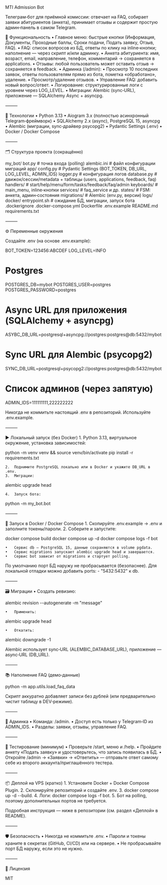 MTI Admission Bot

Телеграм‑бот для приёмной комиссии: отвечает на FAQ, собирает заявки абитуриентов (анкета), принимает отзывы и содержит простую админ‑панель в самом Telegram.

🚀 Функциональность
	•	Главное меню: быстрые кнопки (Информация, Документы, Проходные баллы, Сроки подачи, Подать заявку, Отзыв, FAQ).
	•	FAQ: список вопросов из БД, ответы по клику на inline‑кнопки; наполнение — через скрипт и/или админку.
	•	Анкета абитуриента: имя, возраст, email, направление, телефон, комментарий → сохраняется в applications.
	•	Отзывы: любой пользователь может оставить отзыв → сохраняется в feedback.
	•	Админка (/admin):
	•	Просмотр 10 последних заявок, ответы пользователям прямо из бота, пометка «обработано», удаление.
	•	Просмотр/удаление отзывов.
	•	Управление FAQ: добавить новый вопрос/ответ.
	•	Логирование: структурированные логи с уровнем через LOG_LEVEL.
	•	Миграции: Alembic (sync‑URL), приложение — SQLAlchemy Async + asyncpg.

⸻

🧱 Технологии
	•	Python 3.13
	•	Aiogram 3.x (полностью асинхронный Telegram‑фреймворк)
	•	SQLAlchemy 2.x (async), PostgreSQL 15, asyncpg
	•	Alembic (миграции, sync‑драйвер psycopg2)
	•	Pydantic Settings (.env)
	•	Docker / Docker Compose

⸻

🗂 Структура проекта (сокращённо)

my_bot/
  bot.py                 # точка входа (polling)
  alembic.ini            # файл конфигурации миграций
  app/
    config.py            # Pydantic Settings (BOT_TOKEN, DB_URL, LOG_LEVEL, ADMIN_IDS)
    logger.py            # конфигурация логов
    database.py          # движок/сессии/metadata + таблицы (users, applications, feedback, faq)
    handlers/            # start/help/menu/form/tasks/feedback/faq/admin
    keyboards/           # main_menu, inline‑кнопки
    services/            # faq_service и др.
    states/              # FSM: анкета, админ‑состояния
  migrations/            # Alembic (env.py, версии)
  logs/
  docker/
    entrypoint.sh        # ожидание БД, миграции, запуск бота
.dockerignore
.docker-compose.yml
Dockerfile
.env.example
README.md
requirements.txt


⸻

⚙️ Переменные окружения

Создайте .env (на основе .env.example):

BOT_TOKEN=123456:ABCDEF
LOG_LEVEL=INFO

# Postgres
POSTGRES_DB=mybot
POSTGRES_USER=postgres
POSTGRES_PASSWORD=postgres

# Async URL для приложения (SQLAlchemy + asyncpg)
ASYBC_DB_URL=postgresql+asyncpg://postgres:postgres@db:5432/mybot

# Sync URL для Alembic (psycopg2)
SYNC_DB_URL=postgresql+psycopg2://postgres:postgres@db:5432/mybot

# Список админов (через запятую)
ADMIN_IDS=111111111,222222222

Никогда не коммитьте настоящий .env в репозиторий. Используйте .env.example.

⸻

▶️ Локальный запуск (без Docker)
	1.	Python 3.13, виртуальное окружение, установка зависимостей:

python -m venv venv && source venv/bin/activate
pip install -r requirements.txt


	2.	Поднимите PostgreSQL локально или в Docker и укажите DB_URL в .env.
	3.	Миграции:

alembic upgrade head


	4.	Запуск бота:

python -m my_bot.bot 



⸻

🐳 Запуск в Docker / Docker Compose
	1.	Скопируйте .env.example → .env и заполните токены/пароли.
	2.	Соберите и запустите:

docker compose build
docker compose up -d
docker compose logs -f bot

	•	Сервис db — PostgreSQL 15, данные сохраняются в volume pgdata.
	•	Сервис migrations запускает alembic upgrade head и завершается.
	•	Сервис bot зависит от migrations и стартует polling.

По умолчанию порт БД наружу не пробрасывается (безопаснее). Для локальной отладки можно добавить ports: - "5432:5432" к db.

⸻

🗃 Миграции
	•	Создать ревизию:

alembic revision --autogenerate -m "message"


	•	Применить:

alembic upgrade head


	•	Откатить:

alembic downgrade -1



Alembic использует sync‑URL (ALEMBIC_DATABASE_URL), приложение — async‑URL (DB_URL).

⸻

📚 Наполнение FAQ (демо‑данные)

python -m app.utils.load_faq_data

Скрипт аккуратно добавляет записи без дублей (или предварительно чистит таблицу в DEV‑режиме).

⸻

🔐 Админка
	•	Команда: /admin.
	•	Доступ есть только у Telegram‑ID из ADMIN_IDS.
	•	Разделы: заявки, отзывы, управление FAQ.

⸻

🧪 Тестирование (минимум)
	•	Проверьте /start, меню и /help.
	•	Пройдите анкету «Подать заявку» и удостоверьтесь, что запись появилась в БД.
	•	Откройте /admin → «Заявки» → «Ответить» — отправьте ответ самому себе из второго аккаунта/приглашённого тестера.

⸻

📦 Деплой на VPS (кратко)
	1.	Установите Docker + Docker Compose Plugin.
	2.	Склонируйте репозиторий и создайте .env.
	3.	docker compose up -d --build.
	4.	Логи: docker compose logs -f bot.
	5.	Бот на polling, поэтому дополнительных портов не требуется.

Подробная инструкция — ниже в репозитории (см. раздел «Деплой» в README).

⸻

🛡️ Безопасность
	•	Никогда не коммитьте .env.
	•	Пароли и токены храните в секретах (GitHub, CI/CD) или на сервере.
	•	Не пробрасывайте порт БД наружу, если это не нужно.

⸻

📄 Лицензия

MIT 